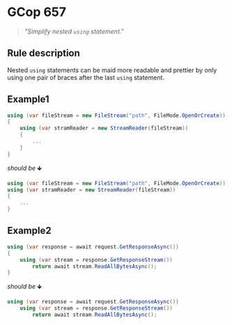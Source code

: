 ﻿# GCop 657

> *"Simplify nested `using` statement."*

## Rule description

Nested `using` statements can be maid more readable and prettier by only using one pair of braces after the last `using` statement.

## Example1

```csharp
using (var fileStream = new FileStream("path", FileMode.OpenOrCreate))
{ 
    using (var stramReader = new StreamReader(fileStream))
    {
        ...
    }
}
```

*should be* 🡻

```csharp
using (var fileStream = new FileStream("path", FileMode.OpenOrCreate))
using (var stramReader = new StreamReader(fileStream))
{
    ...
}
```

## Example2

```csharp
using (var response = await request.GetResponseAsync())
{
    using (var stream = response.GetResponseStream())
        return await stream.ReadAllBytesAsync();
}
```

*should be* 🡻

```csharp
using (var response = await request.GetResponseAsync())
    using (var stream = response.GetResponseStream())
        return await stream.ReadAllBytesAsync();
```

